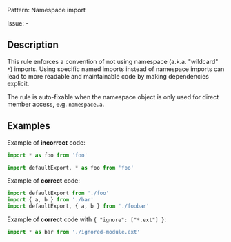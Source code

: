 Pattern: Namespace import

Issue: -

## Description

This rule enforces a convention of not using namespace (a.k.a. "wildcard" `*`) imports. Using specific named imports instead of namespace imports can lead to more readable and maintainable code by making dependencies explicit.

The rule is auto-fixable when the namespace object is only used for direct member access, e.g. `namespace.a`.

## Examples

Example of **incorrect** code:
```js
import * as foo from 'foo'
```

```js
import defaultExport, * as foo from 'foo'
```

Example of **correct** code:
```js
import defaultExport from './foo'
import { a, b } from './bar'
import defaultExport, { a, b } from './foobar'
```

Example of **correct** code with `{ "ignore": ["*.ext"] }`:
```js
import * as bar from './ignored-module.ext'
```